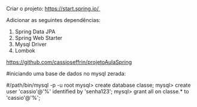 
Criar o projeto:
https://start.spring.io/ 

Adicionar as seguintes dependências:
1. Spring Data JPA
2. Spring Web Starter
3. Mysql Driver
4. Lombok


https://github.com/cassioseffrin/projetoAulaSpring




#iniciando uma base de dados no mysql zerada:

#/path/bin/mysql -p -u root
mysql> create database classe;
mysql> create user 'cassio'@'%' identified by 'senha123';
mysql> grant all on classe.* to 'cassio'@'%';
